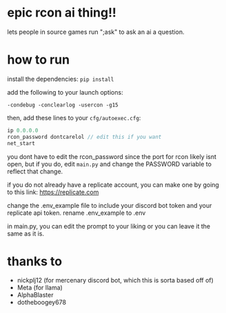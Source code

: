 # epic rcon ai thing!!
lets people in source games run ";ask" to ask an ai a question.

# how to run
install the dependencies: `pip install`

add the following to your launch options:
```
-condebug -conclearlog -usercon -g15
```

then, add these lines to your `cfg/autoexec.cfg`:
```js
ip 0.0.0.0
rcon_password dontcarelol // edit this if you want
net_start
```

you dont have to edit the rcon_password since the port for rcon likely isnt open, but if you do, edit `main.py` and change the PASSWORD variable to reflect that change.

if you do not already have a replicate account, you can make one by going to this link: https://replicate.com

change the .env_example file to include your discord bot token and your replicate api token.
rename .env_example to .env

in main.py, you can edit the prompt to your liking or you can leave it the same as it is.

# thanks to
- nickplj12 (for mercenary discord bot, which this is sorta based off of)
- Meta (for llama)
- AlphaBlaster
- dotheboogey678
